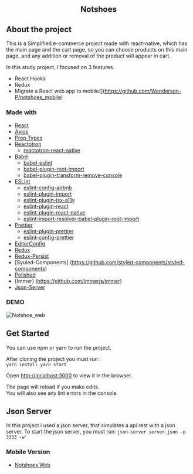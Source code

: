 <br />
<p >
  <h2 align="center">Notshoes</h2>
</p>

## About the project
This is a Simplified e-commerce project made with react-native, which has the main page and the cart page, so you can choose products
on this main page, and any addition or removal of the product will appear in cart.

In this study project, I focused on 3 features.
* React Hooks
* Redux
* Migrate a React web app to mobile(](https://github.com/Wenderson-P/notshoes_mobile)

### Made with 

- [React](http://facebook.github.io/react-native/) 
- [Axios](https://github.com/axios/axios) 
- [Prop Types](https://github.com/facebook/prop-types) 
- [Reactotron](https://github.com/infinitered/reactotron) 
  - [reactotron-react-native](https://github.com/infinitered/reactotron/blob/master/docs/quick-start-react-native.md)
- [Babel](https://babeljs.io/)
  - [babel-eslint](https://github.com/babel/babel-eslint) 
  - [babel-plugin-root-import](https://github.com/entwicklerstube/babel-plugin-root-import) 
  - [babel-plugin-transform-remove-console](https://github.com/babel/minify/tree/master/packages/babel-plugin-transform-remove-console) 
- [ESLint](https://eslint.org/) 
  - [eslint-config-airbnb](https://github.com/airbnb/javascript/tree/master/packages/eslint-config-airbnb)
  - [eslint-plugin-import](https://github.com/benmosher/eslint-plugin-import) 
  - [eslint-plugin-jsx-a11y](https://github.com/evcohen/eslint-plugin-jsx-a11y) 
  - [eslint-plugin-react](https://github.com/yannickcr/eslint-plugin-react)
  - [eslint-plugin-react-native](https://github.com/Intellicode/eslint-plugin-react-native)
  - [eslint-import-resolver-babel-plugin-root-import](https://github.com/olalonde/eslint-import-resolver-babel-root-import) 
- [Prettier](https://prettier.io/)
  - [eslint-plugin-prettier](https://github.com/prettier/eslint-plugin-prettier)
  - [eslint-config-prettier](https://github.com/prettier/eslint-config-prettier)
- [EditorConfig](https://editorconfig.org/)
- [Redux](https://redux.js.org/)
- [Redux-Persist](https://github.com/rt2zz/redux-persist)
- [Syuled-Components] (https://github.com/styled-components/styled-components)
- [Polished](https://github.com/styled-components/polished)
- [Immer] (https://github.com/immerjs/immer)
- [Json-Server](https://github.com/typicode/json-server)


### DEMO
![Notshoe_web](https://user-images.githubusercontent.com/52503774/72625708-07c44600-3928-11ea-9e42-a86a1a21aa44.png)


## Get Started
You can use npm or yarn to run the project.

After cloning the project you must run :
</br>
`yarn install
yarn start`

Open [http://localhost:3000](http://localhost:3000) to view it in the browser.

The page will reload if you make edits.<br />
You will also see any lint errors in the console.

## Json Server
In this project i used a json server, that simulates a api rest with a json server.
To start the json server, you must run:
`json-server server.json -p 3333 -w'`

### Mobile Version

* [Notshoes Web](https://github.com/Wenderson-P/notshoes_mobile)
